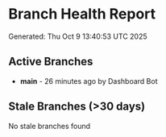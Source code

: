 # Branch Health Report
Generated: Thu Oct  9 13:40:53 UTC 2025

## Active Branches
- **main** - 26 minutes ago by Dashboard Bot

## Stale Branches (>30 days)
No stale branches found
